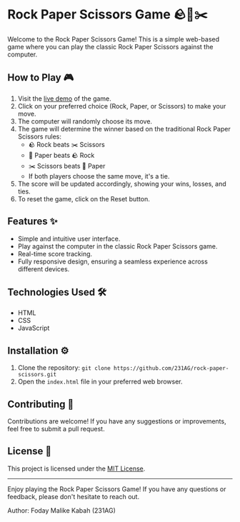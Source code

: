 # Rock Paper Scissors Game 🪨📄✂️

Welcome to the Rock Paper Scissors Game! This is a simple web-based game where you can play the classic Rock Paper Scissors against the computer.


## How to Play 🎮

1. Visit the [live demo]([https://example.com](https://231ag.github.io/rock-paper-scissors-game/)) of the game.
2. Click on your preferred choice (Rock, Paper, or Scissors) to make your move.
3. The computer will randomly choose its move.
4. The game will determine the winner based on the traditional Rock Paper Scissors rules:
   - 🪨 Rock beats ✂️ Scissors
   - 📄 Paper beats 🪨 Rock
   - ✂️ Scissors beats 📄 Paper
   - If both players choose the same move, it's a tie.
5. The score will be updated accordingly, showing your wins, losses, and ties.
6. To reset the game, click on the Reset button.

## Features ✨

- Simple and intuitive user interface.
- Play against the computer in the classic Rock Paper Scissors game.
- Real-time score tracking.
- Fully responsive design, ensuring a seamless experience across different devices.

## Technologies Used 🛠️

- HTML
- CSS
- JavaScript

## Installation ⚙️

1. Clone the repository: `git clone https://github.com/231AG/rock-paper-scissors.git`
2. Open the `index.html` file in your preferred web browser.

## Contributing 🤝

Contributions are welcome! If you have any suggestions or improvements, feel free to submit a pull request.

## License 📝

This project is licensed under the [MIT License](LICENSE).

---

Enjoy playing the Rock Paper Scissors Game! If you have any questions or feedback, please don't hesitate to reach out.

Author: Foday Malike Kabah (231AG)
